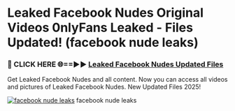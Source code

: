 # Leaked Facebook Nudes Original Videos 0nlyFans Leaked - Files Updated! (facebook nude leaks)

<h3>🔴 CLICK HERE 🌐==►► <a href="https://tinyurl.com/2p9ay9w9" rel="nofollow">Leaked Facebook Nudes Updated Files</a></h3>

Get Leaked Facebook Nudes and all content. Now you can access all videos and pictures of Leaked Facebook Nudes. New Updated Files 2025!

[![facebook nude leaks](https://i.imgur.com/KQgVmj3.gif)](https://tinyurl.com/2p9ay9w9)
facebook nude leaks
